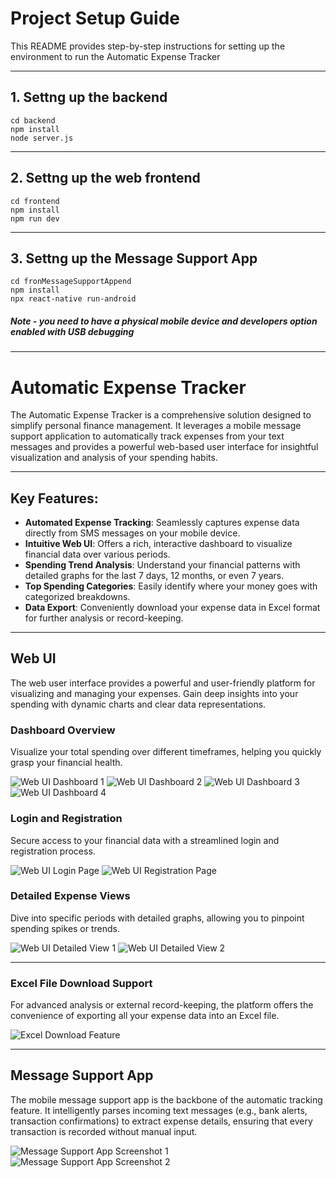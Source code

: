 # Project Setup Guide

This README provides step-by-step instructions for setting up the environment to run the Automatic Expense Tracker

---
## 1. Settng up the backend
```
cd backend
npm install
node server.js
```
---
## 2. Settng up the web frontend
```
cd frontend
npm install
npm run dev
```
---
## 3. Settng up the Message Support App 
```
cd fronMessageSupportAppend
npm install
npx react-native run-android
```
##### Note - you need to have a physical mobile device and developers option enabled with USB debugging
---

# Automatic Expense Tracker

The Automatic Expense Tracker is a comprehensive solution designed to simplify personal finance management. It leverages a mobile message support application to automatically track expenses from your text messages and provides a powerful web-based user interface for insightful visualization and analysis of your spending habits.

---

## Key Features:

*   **Automated Expense Tracking**: Seamlessly captures expense data directly from SMS messages on your mobile device.
*   **Intuitive Web UI**: Offers a rich, interactive dashboard to visualize financial data over various periods.
*   **Spending Trend Analysis**: Understand your financial patterns with detailed graphs for the last 7 days, 12 months, or even 7 years.
*   **Top Spending Categories**: Easily identify where your money goes with categorized breakdowns.
*   **Data Export**: Conveniently download your expense data in Excel format for further analysis or record-keeping.

---

## Web UI

The web user interface provides a powerful and user-friendly platform for visualizing and managing your expenses. Gain deep insights into your spending with dynamic charts and clear data representations.

### Dashboard Overview

Visualize your total spending over different timeframes, helping you quickly grasp your financial health.

![Web UI Dashboard 1](Readme_Images/L1.png)
![Web UI Dashboard 2](Readme_Images/L2.png)
![Web UI Dashboard 3](Readme_Images/L3.png)
![Web UI Dashboard 4](Readme_Images/L4.png)

### Login and Registration

Secure access to your financial data with a streamlined login and registration process.

![Web UI Login Page](Readme_Images/LO1.png)
![Web UI Registration Page](Readme_Images/R.png)

### Detailed Expense Views

Dive into specific periods with detailed graphs, allowing you to pinpoint spending spikes or trends.

![Web UI Detailed View 1](Readme_Images/D1.png)
![Web UI Detailed View 2](Readme_Images/D2-1.png)

---

### Excel File Download Support

For advanced analysis or external record-keeping, the platform offers the convenience of exporting all your expense data into an Excel file.

![Excel Download Feature](Readme_Images/D3.png)

---

## Message Support App

The mobile message support app is the backbone of the automatic tracking feature. It intelligently parses incoming text messages (e.g., bank alerts, transaction confirmations) to extract expense details, ensuring that every transaction is recorded without manual input.

![Message Support App Screenshot 1](Readme_Images/RM-L.jpeg)
![Message Support App Screenshot 2](Readme_Images/RN-M.jpeg)
